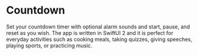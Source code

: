 # Countdown
Set your countdown timer with optional alarm sounds and start, pause, and reset as you wish. The app is written in SwiftUI 2 and it is perfect for everyday activities such as cooking meals, taking quizzes, giving speeches, playing sports, or practicing music.

